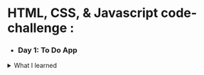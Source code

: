 # HTML, CSS, & Javascript code-challenge :
 - ### Day 1: To Do App
<details>
  <summary>What I learned</summary>
  <div>Basic DOM manipulation</div>
  <ul>
    <li>createElement</li>
    <li>removeChild</li>
    <li>appendChild</li>
  </ul> 
  <div>Using Forms</div>
  <ul>
    <li>When a form is submitted, the page will re-render. To stop this from happening, call `event.preventDefault()` in the event handler</li>
  </ul>
</details>
